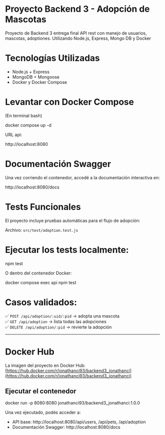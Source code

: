#  Proyecto Backend 3 - Adopción de Mascotas

Proyecto de Backend 3 entrega final
API rest con manejo de usuarios, mascotas, adoptiones. Utilizando Node.js, Express, Mongo DB y Docker


# Tecnologías Utilizadas
- Node.js + Express  
- MongoDB + Mongoose  
- Docker y Docker Compose  


#  Levantar con Docker Compose
(En terminal bash)

docker compose up -d


URL api: 

 http://localhost:8080



# Documentación Swagger

Una vez corriendo el contenedor, accedé a la documentación interactiva en:  

http://localhost:8080/docs


# Tests Funcionales

El proyecto incluye pruebas automáticas para el flujo de adopción:

Archivo: `src/test/adoption.test.js`

# Ejecutar los tests localmente:

npm test


O dentro del contenedor Docker:

docker compose exec api npm test


# Casos validados:
✅ `POST /api/adoption/:uid/:pid` → adopta una mascota  
✅ `GET /api/adoption` → lista todas las adopciones  
✅ `DELETE /api/adoption/:pid` → revierte la adopción  

---

# Docker Hub

La imagen del proyecto en Docker Hub:  
 [https://hub.docker.com/r/jonathanci93/backend3_jonathanci](https://hub.docker.com/r/jonathanci93/backend3_jonathanci)



## Ejecutar el contenedor

docker run -p 8080:8080 jonathanci93/backend3_jonathanci:1.0.0


Una vez ejecutado, podés acceder a: 
- API base: http://localhost:8080/api/users, /api/pets, /api/adoption
- Documentación Swagger: http://localhost:8080/docs




